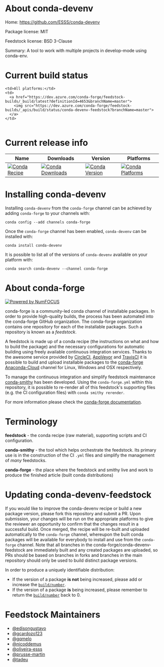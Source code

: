 About conda-devenv
==================

Home: https://github.com/ESSS/conda-devenv

Package license: MIT

Feedstock license: BSD 3-Clause

Summary: A tool to work with multiple projects in develop-mode using conda-env.



Current build status
====================


<table><tr>
    
    <td>All platforms:</td>
    <td>
      <a href="https://dev.azure.com/conda-forge/feedstock-builds/_build/latest?definitionId=4653&branchName=master">
        <img src="https://dev.azure.com/conda-forge/feedstock-builds/_apis/build/status/conda-devenv-feedstock?branchName=master">
      </a>
    </td>
  </tr>
</table>

Current release info
====================

| Name | Downloads | Version | Platforms |
| --- | --- | --- | --- |
| [![Conda Recipe](https://img.shields.io/badge/recipe-conda--devenv-green.svg)](https://anaconda.org/conda-forge/conda-devenv) | [![Conda Downloads](https://img.shields.io/conda/dn/conda-forge/conda-devenv.svg)](https://anaconda.org/conda-forge/conda-devenv) | [![Conda Version](https://img.shields.io/conda/vn/conda-forge/conda-devenv.svg)](https://anaconda.org/conda-forge/conda-devenv) | [![Conda Platforms](https://img.shields.io/conda/pn/conda-forge/conda-devenv.svg)](https://anaconda.org/conda-forge/conda-devenv) |

Installing conda-devenv
=======================

Installing `conda-devenv` from the `conda-forge` channel can be achieved by adding `conda-forge` to your channels with:

```
conda config --add channels conda-forge
```

Once the `conda-forge` channel has been enabled, `conda-devenv` can be installed with:

```
conda install conda-devenv
```

It is possible to list all of the versions of `conda-devenv` available on your platform with:

```
conda search conda-devenv --channel conda-forge
```


About conda-forge
=================

[![Powered by NumFOCUS](https://img.shields.io/badge/powered%20by-NumFOCUS-orange.svg?style=flat&colorA=E1523D&colorB=007D8A)](http://numfocus.org)

conda-forge is a community-led conda channel of installable packages.
In order to provide high-quality builds, the process has been automated into the
conda-forge GitHub organization. The conda-forge organization contains one repository
for each of the installable packages. Such a repository is known as a *feedstock*.

A feedstock is made up of a conda recipe (the instructions on what and how to build
the package) and the necessary configurations for automatic building using freely
available continuous integration services. Thanks to the awesome service provided by
[CircleCI](https://circleci.com/), [AppVeyor](https://www.appveyor.com/)
and [TravisCI](https://travis-ci.org/) it is possible to build and upload installable
packages to the [conda-forge](https://anaconda.org/conda-forge)
[Anaconda-Cloud](https://anaconda.org/) channel for Linux, Windows and OSX respectively.

To manage the continuous integration and simplify feedstock maintenance
[conda-smithy](https://github.com/conda-forge/conda-smithy) has been developed.
Using the ``conda-forge.yml`` within this repository, it is possible to re-render all of
this feedstock's supporting files (e.g. the CI configuration files) with ``conda smithy rerender``.

For more information please check the [conda-forge documentation](https://conda-forge.org/docs/).

Terminology
===========

**feedstock** - the conda recipe (raw material), supporting scripts and CI configuration.

**conda-smithy** - the tool which helps orchestrate the feedstock.
                   Its primary use is in the construction of the CI ``.yml`` files
                   and simplify the management of *many* feedstocks.

**conda-forge** - the place where the feedstock and smithy live and work to
                  produce the finished article (built conda distributions)


Updating conda-devenv-feedstock
===============================

If you would like to improve the conda-devenv recipe or build a new
package version, please fork this repository and submit a PR. Upon submission,
your changes will be run on the appropriate platforms to give the reviewer an
opportunity to confirm that the changes result in a successful build. Once
merged, the recipe will be re-built and uploaded automatically to the
`conda-forge` channel, whereupon the built conda packages will be available for
everybody to install and use from the `conda-forge` channel.
Note that all branches in the conda-forge/conda-devenv-feedstock are
immediately built and any created packages are uploaded, so PRs should be based
on branches in forks and branches in the main repository should only be used to
build distinct package versions.

In order to produce a uniquely identifiable distribution:
 * If the version of a package **is not** being increased, please add or increase
   the [``build/number``](https://conda.io/docs/user-guide/tasks/build-packages/define-metadata.html#build-number-and-string).
 * If the version of a package **is** being increased, please remember to return
   the [``build/number``](https://conda.io/docs/user-guide/tasks/build-packages/define-metadata.html#build-number-and-string)
   back to 0.

Feedstock Maintainers
=====================

* [@edisongustavo](https://github.com/edisongustavo/)
* [@gcardozo123](https://github.com/gcardozo123/)
* [@gqmelo](https://github.com/gqmelo/)
* [@nicoddemus](https://github.com/nicoddemus/)
* [@oliveira-esss](https://github.com/oliveira-esss/)
* [@prusse-martin](https://github.com/prusse-martin/)
* [@tadeu](https://github.com/tadeu/)

